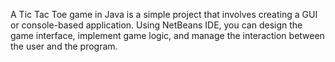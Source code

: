 A Tic Tac Toe game in Java is a simple project that involves creating a GUI or console-based application.
Using NetBeans IDE, you can design the game interface, implement game logic, and manage the interaction between the user and the program.

